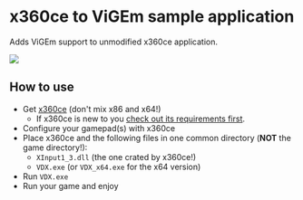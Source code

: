 # x360ce to ViGEm sample application
Adds ViGEm support to unmodified x360ce application.

![](https://lh3.googleusercontent.com/-hkVia9DAzRA/WagauZ7JsZI/AAAAAAAAAQ0/emEbEHo4PjMvkIzTvx9EPkabw34xlJbOwCHMYCw/s0/VDX_2017-08-31_16-18-32.png)

## How to use
- Get [x360ce](https://github.com/x360ce/x360ce) (don't mix x86 and x64!)
  - If x360ce is new to you [check out its requirements first](https://github.com/x360ce/x360ce#system-requirements).
- Configure your gamepad(s) with x360ce
- Place x360ce and the following files in one common directory (**NOT** the game directory!):
  - `XInput1_3.dll` (the one crated by x360ce!)
  - `VDX.exe` (or `VDX_x64.exe` for the x64 version)
- Run `VDX.exe`
- Run your game and enjoy
